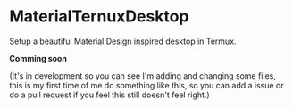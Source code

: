 # MaterialTernuxDesktop
Setup a beautiful Material Design inspired desktop in Termux.

**Comming soon**

(It's in development so you can see I'm adding and changing some files, this is my first time of me do something like this, so you can add a issue or do a pull request if you feel this still doesn't feel right.)
